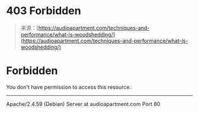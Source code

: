 <!--yml
category: 未分类
date: 2024-05-27 15:00:35
-->

# 403 Forbidden

> 来源：[https://audioapartment.com/techniques-and-performance/what-is-woodshedding/](https://audioapartment.com/techniques-and-performance/what-is-woodshedding/)

# Forbidden

You don't have permission to access this resource.

* * *

Apache/2.4.59 (Debian) Server at audioapartment.com Port 80